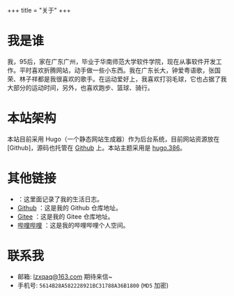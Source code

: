 +++
title = "关于"
+++

# 我是谁
我，95后，家在广东广州，毕业于华南师范大学软件学院，现在从事软件开发工作。平时喜欢折腾网站，动手做一些小东西。我在广东长大，钟爱粤语歌，张国荣、林子祥都是我很喜欢的歌手。在运动爱好上，我喜欢打羽毛球，它也占据了我大部分的运动时间，另外，也喜欢跑步、篮球、骑行。

# 本站架构
本站目前采用 Hugo（一个静态网站生成器）作为后台系统，目前网站资源放在 [Github]，源码也托管在 [Github](https://github.com/lzxqaq/blog_source.git) 上。本站主题采用是 [hugo.386](https://themes.gohugo.io/hugo.386/)。

# 其他链接
* [](http://lzxqaq.top) ：这里面记录了我的生活日志。
* [Github](https://github.com/lzxqaq) ：这是我的 Github 仓库地址。
* [Gitee](https://gitee.com/lzxqaq) ：这是我的 Gitee 仓库地址。
* [哔哩哔哩](https://space.bilibili.com/404289432) ：这是我的哔哩哔哩个人空间。


# 联系我
[//]: # (微信号： BaiGei-Wan，本人不常用微信，不一定能及时回复消息。)
* 邮箱: [lzxqaq@163.com](mailto:lzxqaq@163.com)  期待来信~
* 手机号: `5614B28A582228921BC31788A36B1800` (`MD5` 加密)
